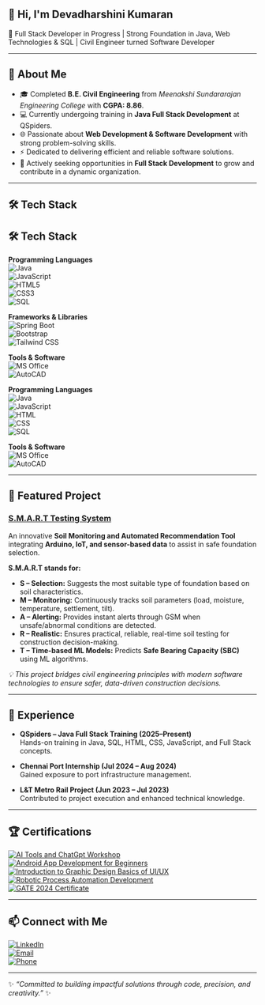 ## 👋 Hi, I'm Devadharshini Kumaran  
🚀 Full Stack Developer in Progress | Strong Foundation in Java, Web Technologies & SQL | Civil Engineer turned Software Developer

---

## 📖 About Me
- 🎓 Completed **B.E. Civil Engineering** from *Meenakshi Sundararajan Engineering College* with **CGPA: 8.86**.  
- 💻 Currently undergoing training in **Java Full Stack Development** at QSpiders.  
- 🌐 Passionate about **Web Development & Software Development** with strong problem-solving skills.  
- ⚡ Dedicated to delivering efficient and reliable software solutions.  
- 🎯 Actively seeking opportunities in **Full Stack Development** to grow and contribute in a dynamic organization.  

---

## 🛠 Tech Stack

## 🛠 Tech Stack  

**Programming Languages**  
![Java](https://img.shields.io/badge/Java-Intermediate-%23ED8B00.svg?style=for-the-badge&logo=openjdk&logoColor=white)  
![JavaScript](https://img.shields.io/badge/JavaScript-Intermediate-%23323330.svg?style=for-the-badge&logo=javascript&logoColor=%23F7DF1E)  
![HTML5](https://img.shields.io/badge/HTML5-Advanced-%23E34F26.svg?style=for-the-badge&logo=html5&logoColor=white)  
![CSS3](https://img.shields.io/badge/CSS3-Intermediate-%231572B6.svg?style=for-the-badge&logo=css3&logoColor=white)  
![SQL](https://img.shields.io/badge/SQL-Oracle/MySQL-%2300f.svg?style=for-the-badge&logo=database&logoColor=white)  

**Frameworks & Libraries**  
![Spring Boot](https://img.shields.io/badge/Spring%20Boot-Basic-%236DB33F.svg?style=for-the-badge&logo=springboot&logoColor=white)  
![Bootstrap](https://img.shields.io/badge/Bootstrap-Intermediate-%237952B3.svg?style=for-the-badge&logo=bootstrap&logoColor=white)  
![Tailwind CSS](https://img.shields.io/badge/Tailwind%20CSS-Beginner-%2338B2AC.svg?style=for-the-badge&logo=tailwindcss&logoColor=white)  

**Tools & Software**  
![MS Office](https://img.shields.io/badge/MS%20Office-Advanced-D83B01?style=for-the-badge&logo=microsoft-office&logoColor=white)  
![AutoCAD](https://img.shields.io/badge/AutoCAD-Intermediate-E51050?style=for-the-badge&logo=autodesk&logoColor=white)  


**Programming Languages**  
![Java](https://img.shields.io/badge/Java-%23ED8B00.svg?style=for-the-badge&logo=openjdk&logoColor=white)  
![JavaScript](https://img.shields.io/badge/JavaScript-%23323330.svg?style=for-the-badge&logo=javascript&logoColor=%23F7DF1E)  
![HTML](https://img.shields.io/badge/HTML5-%23E34F26.svg?style=for-the-badge&logo=html5&logoColor=white)  
![CSS](https://img.shields.io/badge/CSS3-%231572B6.svg?style=for-the-badge&logo=css3&logoColor=white)  
![SQL](https://img.shields.io/badge/SQL-%2300f.svg?style=for-the-badge&logo=postgresql&logoColor=white)  

**Tools & Software**  
![MS Office](https://img.shields.io/badge/MS%20Office-D83B01?style=for-the-badge&logo=microsoft-office&logoColor=white)  
![AutoCAD](https://img.shields.io/badge/AutoCAD-E51050?style=for-the-badge&logo=autodesk&logoColor=white)  

---

## 🌱 Featured Project
### [S.M.A.R.T Testing System](https://github.com/your-username/SMART-Testing-System)  
An innovative **Soil Monitoring and Automated Recommendation Tool** integrating **Arduino, IoT, and sensor-based data** to assist in safe foundation selection.

**S.M.A.R.T stands for:**  
- **S – Selection:** Suggests the most suitable type of foundation based on soil characteristics.  
- **M – Monitoring:** Continuously tracks soil parameters (load, moisture, temperature, settlement, tilt).  
- **A – Alerting:** Provides instant alerts through GSM when unsafe/abnormal conditions are detected.  
- **R – Realistic:** Ensures practical, reliable, real-time soil testing for construction decision-making.  
- **T – Time-based ML Models:** Predicts **Safe Bearing Capacity (SBC)** using ML algorithms.  

*💡 This project bridges civil engineering principles with modern software technologies to ensure safer, data-driven construction decisions.*  

---

## 💼 Experience
- **QSpiders – Java Full Stack Training (2025–Present)**  
  Hands-on training in Java, SQL, HTML, CSS, JavaScript, and Full Stack concepts.  

- **Chennai Port Internship (Jul 2024 – Aug 2024)**  
  Gained exposure to port infrastructure management.  

- **L&T Metro Rail Project (Jun 2023 – Jul 2023)**  
  Contributed to project execution and enhanced technical knowledge.  

---

## 🏆 Certifications
[![AI Tools and ChatGpt Workshop](https://img.shields.io/badge/AI%20Tools%20and%20ChatGpt%20Workshop-5D3FD3?style=for-the-badge&logo=artstation&logoColor=white)](https://github.com/DHARSHINI132-DEV/DEVADHARSHINI-K/blob/main/certificates/ai-tools.pdf)  
[![Android App Development for Beginners](https://img.shields.io/badge/Android%20App%20Development%20for%20Beginners-3DDC84?style=for-the-badge&logo=android&logoColor=white)](https://github.com/DHARSHINI132-DEV/DEVADHARSHINI-K/blob/main/certificates/android-app.pdf)  
[![Introduction to Graphic Design Basics of UI/UX](https://img.shields.io/badge/Introduction%20to%20Graphic%20Design%20Basics%20of%20UI%2FUX-FF4088?style=for-the-badge&logo=adobe-xd&logoColor=white)](https://github.com/DHARSHINI132-DEV/DEVADHARSHINI-K/blob/main/certificates/uiux.pdf)  
[![Robotic Process Automation Development](https://img.shields.io/badge/Robotic%20Process%20Automation%20Development-4285F4?style=for-the-badge&logo=google&logoColor=white)](https://github.com/DHARSHINI132-DEV/DEVADHARSHINI-K/blob/main/certificates/robotic.pdf)  
[![GATE 2024 Certificate](https://img.shields.io/badge/GATE%202024%20Certificate-FF5722?style=for-the-badge&logo=gradle&logoColor=white)](https://github.com/DHARSHINI132-DEV/DEVADHARSHINI-K/blob/main/certificates/gate.png)  

---

## 📫 Connect with Me
[![LinkedIn](https://img.shields.io/badge/LinkedIn-0A66C2?style=for-the-badge&logo=linkedin&logoColor=white)](https://www.linkedin.com/in/devadharshini-kumaran-46324329b)  
[![Email](https://img.shields.io/badge/Email-D14836?style=for-the-badge&logo=gmail&logoColor=white)](mailto:devadharshinikumaran388@gmail.com)  
[![Phone](https://img.shields.io/badge/Phone-25D366?style=for-the-badge&logo=whatsapp&logoColor=white)](tel:+919080344511)  

---

✨ *“Committed to building impactful solutions through code, precision, and creativity.”* ✨
